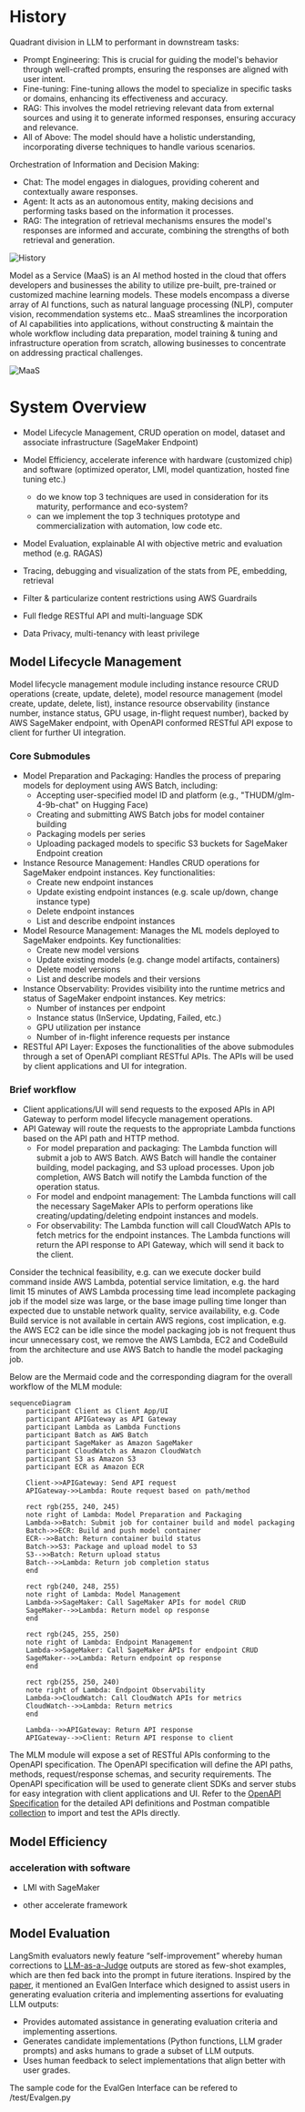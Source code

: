# History

Quadrant division in LLM to performant in downstream tasks:

* Prompt Engineering: This is crucial for guiding the model's behavior through well-crafted prompts, ensuring the responses are aligned with user intent.
* Fine-tuning: Fine-tuning allows the model to specialize in specific tasks or domains, enhancing its effectiveness and accuracy.
* RAG: This involves the model retrieving relevant data from external sources and using it to generate informed responses, ensuring accuracy and relevance.
* All of Above: The model should have a holistic understanding, incorporating diverse techniques to handle various scenarios.

Orchestration of Information and Decision Making:

* Chat: The model engages in dialogues, providing coherent and contextually aware responses.
* Agent: It acts as an autonomous entity, making decisions and performing tasks based on the information it processes.
* RAG: The integration of retrieval mechanisms ensures the model's responses are informed and accurate, combining the strengths of both retrieval and generation.

![History](./img/history.png)

Model as a Service (MaaS) is an AI method hosted in the cloud that offers developers and businesses the ability to utilize pre-built, pre-trained or customized machine learning models. These models encompass a diverse array of AI functions, such as natural language processing (NLP), computer vision, recommendation systems etc.. MaaS streamlines the incorporation of AI capabilities into applications, without constructing & maintain the whole workflow including data preparation, model training & tuning and infrastructure operation from scratch, allowing businesses to concentrate on addressing practical challenges.

![MaaS](./img/maas.png)

# System Overview
* Model Lifecycle Management, CRUD operation on model, dataset and associate infrastructure (SageMaker Endpoint)
* Model Efficiency, accelerate inference with hardware (customized chip) and software (optimized operator, LMI, model quantization, hosted fine tuning etc.)
    * do we know top 3 techniques are used in consideration for its maturity, performance and eco-system?
    * can we implement the top 3 techniques prototype and commercialization with automation, low code etc.


* Model Evaluation, explainable AI with objective metric and evaluation method (e.g. RAGAS) 
* Tracing, debugging and visualization of the stats from PE, embedding, retrieval
* Filter & particularize content restrictions using AWS Guardrails 
* Full fledge RESTful API and multi-language SDK
* Data Privacy, multi-tenancy with least privilege 

## Model Lifecycle Management

Model lifecycle management module including instance resource CRUD operations (create, update, delete), model resource management (model create, update, delete, list), instance resource observability (instance number, instance status, GPU usage, in-flight request number), backed by AWS SageMaker endpoint, with OpenAPI conformed RESTful API expose to client for further UI integration.

### Core Submodules
- Model Preparation and Packaging: Handles the process of preparing models for deployment using AWS Batch, including:
    - Accepting user-specified model ID and platform (e.g., "THUDM/glm-4-9b-chat" on Hugging Face)
    - Creating and submitting AWS Batch jobs for model container building
    - Packaging models per series
    - Uploading packaged models to specific S3 buckets for SageMaker Endpoint creation
- Instance Resource Management: Handles CRUD operations for SageMaker endpoint instances. Key functionalities:
    - Create new endpoint instances
    - Update existing endpoint instances (e.g. scale up/down, change instance type)
    - Delete endpoint instances
    - List and describe endpoint instances
- Model Resource Management: Manages the ML models deployed to SageMaker endpoints. Key functionalities:
    - Create new model versions
    - Update existing models (e.g. change model artifacts, containers)
    - Delete model versions
    - List and describe models and their versions
- Instance Observability: Provides visibility into the runtime metrics and status of SageMaker endpoint instances. Key metrics:
    - Number of instances per endpoint
    - Instance status (InService, Updating, Failed, etc.)
    - GPU utilization per instance
    - Number of in-flight inference requests per instance
- RESTful API Layer: Exposes the functionalities of the above submodules through a set of OpenAPI compliant RESTful APIs. The APIs will be used by client applications and UI for integration.

### Brief workflow

* Client applications/UI will send requests to the exposed APIs in API Gateway to perform model lifecycle management operations.
* API Gateway will route the requests to the appropriate Lambda functions based on the API path and HTTP method.
    * For model preparation and packaging: The Lambda function will submit a job to AWS Batch. AWS Batch will handle the container building, model packaging, and S3 upload processes. Upon job completion, AWS Batch will notify the Lambda function of the operation status.
    * For model and endpoint management: The Lambda functions will call the necessary SageMaker APIs to perform operations like creating/updating/deleting endpoint instances and models.
    * For observability: The Lambda function will call CloudWatch APIs to fetch metrics for the endpoint instances. The Lambda functions will return the API response to API Gateway, which will send it back to the client.

Consider the technical feasibility, e.g. can we execute docker build command inside AWS Lambda, potential service limitation, e.g. the hard limit 15 minutes of AWS Lambda processing time lead incomplete packaging job if the model size was large, or the base image pulling time longer than expected due to unstable network quality, service availability, e.g. Code Build service is not available in certain AWS regions, cost implication, e.g. the AWS EC2 can be idle since the model packaging job is not frequent thus incur unnecessary cost, we remove the AWS Lambda, EC2 and CodeBuild from the architecture and use AWS Batch to handle the model packaging job.

Below are the Mermaid code and the corresponding diagram for the overall workflow of the MLM module:

```mermaid
sequenceDiagram
    participant Client as Client App/UI
    participant APIGateway as API Gateway
    participant Lambda as Lambda Functions
    participant Batch as AWS Batch
    participant SageMaker as Amazon SageMaker
    participant CloudWatch as Amazon CloudWatch
    participant S3 as Amazon S3
    participant ECR as Amazon ECR
    
    Client->>APIGateway: Send API request
    APIGateway->>Lambda: Route request based on path/method
    
    rect rgb(255, 240, 245)
    note right of Lambda: Model Preparation and Packaging
    Lambda->>Batch: Submit job for container build and model packaging
    Batch->>ECR: Build and push model container
    ECR-->>Batch: Return container build status
    Batch->>S3: Package and upload model to S3
    S3-->>Batch: Return upload status
    Batch-->>Lambda: Return job completion status
    end

    rect rgb(240, 248, 255)
    note right of Lambda: Model Management
    Lambda->>SageMaker: Call SageMaker APIs for model CRUD  
    SageMaker-->>Lambda: Return model op response   
    end

    rect rgb(245, 255, 250)
    note right of Lambda: Endpoint Management
    Lambda->>SageMaker: Call SageMaker APIs for endpoint CRUD
    SageMaker-->>Lambda: Return endpoint op response
    end

    rect rgb(255, 250, 240)
    note right of Lambda: Endpoint Observability
    Lambda->>CloudWatch: Call CloudWatch APIs for metrics
    CloudWatch-->>Lambda: Return metrics
    end

    Lambda-->>APIGateway: Return API response
    APIGateway-->>Client: Return API response to client
```

The MLM module will expose a set of RESTful APIs conforming to the OpenAPI specification. The OpenAPI specification will define the API paths, methods, request/response schemas, and security requirements. The OpenAPI specification will be used to generate client SDKs and server stubs for easy integration with client applications and UI. Refer to the [OpenAPI Specification](docs/OpenAPI_v1.1.yaml) for the detailed API definitions and Postman compatible [collection](docs/postman_collection_v1.1.json) to import and test the APIs directly.

## Model Efficiency

### acceleration with software

* LMI with SageMaker

* other accelerate framework

## Model Evaluation

LangSmith evaluators newly feature “self-improvement” whereby human corrections to [LLM-as-a-Judge](https://blog.langchain.dev/aligning-llm-as-a-judge-with-human-preferences/) outputs are stored as few-shot examples, which are then fed back into the prompt in future iterations. Inspired by the [paper](https://arxiv.org/pdf/2404.12272), it mentioned an EvalGen Interface which designed to assist users in generating evaluation criteria and implementing assertions for evaluating LLM outputs:
- Provides automated assistance in generating evaluation criteria and implementing assertions.
- Generates candidate implementations (Python functions, LLM grader prompts) and asks humans to grade a subset of LLM outputs.
- Uses human feedback to select implementations that align better with user grades.

The sample code for the EvalGen Interface can be refered to /test/Evalgen.py



